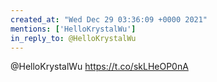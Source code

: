 ```yaml
---
created_at: "Wed Dec 29 03:36:09 +0000 2021"
mentions: ['HelloKrystalWu']
in_reply_to: @HelloKrystalWu
---
```


@HelloKrystalWu https://t.co/skLHeOP0nA